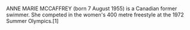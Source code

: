 ANNE MARIE MCCAFFREY (born 7 August 1955) is a Canadian former swimmer. She competed in the women's 400 metre freestyle at the 1972 Summer Olympics.[1]

